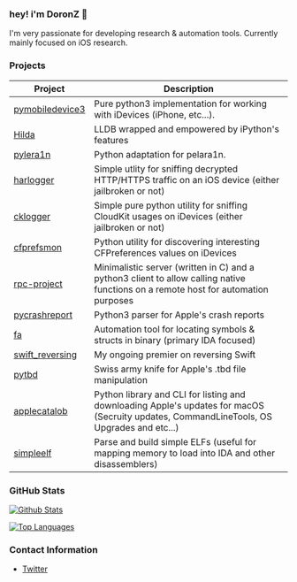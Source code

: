 ### hey! i'm DoronZ 👋

I'm very passionate for developing research & automation tools. Currently mainly focused on iOS research.

### Projects

| Project | Description
| ------- | ------------
| [pymobiledevice3](https://github.com/doronz88/pymobiledevice3) | Pure python3 implementation for working with iDevices (iPhone, etc...).
| [Hilda](https://github.com/doronz88/hilda) | LLDB wrapped and empowered by iPython's features
| [pylera1n](https://github.com/doronz88/pylera1n) | Python adaptation for pelara1n.
| [harlogger](https://github.com/doronz88/harlogger) | Simple utlity for sniffing decrypted HTTP/HTTPS traffic on an iOS device (either jailbroken or not)
| [cklogger](https://github.com/doronz88/cklogger) | Simple pure python utility for sniffing CloudKit usages on iDevices (either jailbroken or not)
| [cfprefsmon](https://github.com/doronz88/cfprefsmon) | Python utility for discovering interesting CFPreferences values on iDevices
| [rpc-project](https://github.com/doronz88/rpc-project) | Minimalistic server (written in C) and a python3 client to allow calling native functions on a remote host for automation purposes
| [pycrashreport](https://github.com/doronz88/pycrashreport) | Python3 parser for Apple's crash reports
| [fa](https://github.com/doronz88/fa) | Automation tool for locating symbols & structs in binary (primary IDA focused)
| [swift_reversing](https://github.com/doronz88/swift_reversing) | My ongoing premier on reversing Swift
| [pytbd](https://github.com/doronz88/pytbd) | Swiss army knife for Apple's .tbd file manipulation
| [applecatalob](https://github.com/doronz88/applecatalog) | Python library and CLI for listing and downloading Apple's updates for macOS (Secruity updates, CommandLineTools, OS Upgrades and etc...)
| [simpleelf](https://github.com/doronz88/simpleelf) | Parse and build simple ELFs (useful for mapping memory to load into IDA and other disassemblers)

### GitHub Stats

[![Github Stats](https://github-readme-stats.vercel.app/api?username=doronz88&show_icons=true&count_private=true&theme=dark)](https://github.com/doronz88)

[![Top Languages](https://github-readme-stats.vercel.app/api/top-langs/?username=doronz88&layout=compact&langs_count=6&hide=assembly&theme=dark)](https://github.com/doronz88)

### Contact Information

- [Twitter](https://twitter.com/doronz88)
